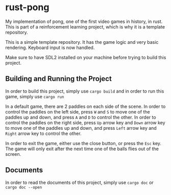 # rust-pong
My implementation of pong, one of the first video games in history, in rust.
This is part of a reinforcement learning project, which is why it is a template repository.

This is a simple template repository. It has the game logic and very basic rendering. Keyboard input is now handled.

Make sure to have SDL2 installed on your machine before trying to build this project.

## Building and Running the Project

In order to build this project, simply use
```cargo build```
and in order to run this game, simply use
```cargo run```

In a default game, there are 2 paddles on each side of the scene.
In order to control the paddles on the left side, press `W` and `S` to move one of the paddles up and down, and press `A` and `D` to control the other.
In order to control the paddles on the right side, press `Up` arrow key and `Down` arrow key to move one of the paddles up and down, and press `Left` arrow key and `Right` arrow key to control the other.

In order to exit the game, either use the close button, or press the `Esc` key.
The game will only exit after the next time one of the balls flies out of the screen.

## Documents

In order to read the documents of this project, simply use
```cargo doc```
or
```cargo doc --open```
